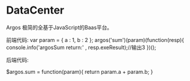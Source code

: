 # DataCenter
Argos
极简的全基于JavaScript的Baas平台。

前端代码:
var param = {
                a : 1,
                b : 2
        };
        argos('sum')(param)(function(resp){
            console.info('argosSum return:' , resp.exeResult);//输出3
        })();

后端代码:

$argos.sum = function(param){
    return param.a + param.b;
}
